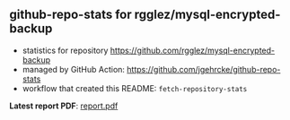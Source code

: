 ## github-repo-stats for rgglez/mysql-encrypted-backup

- statistics for repository https://github.com/rgglez/mysql-encrypted-backup
- managed by GitHub Action: https://github.com/jgehrcke/github-repo-stats
- workflow that created this README: `fetch-repository-stats`

**Latest report PDF**: [report.pdf](https://github.com/rgglez/rgglez/raw/github-repo-stats/rgglez/mysql-encrypted-backup/latest-report/report.pdf)

